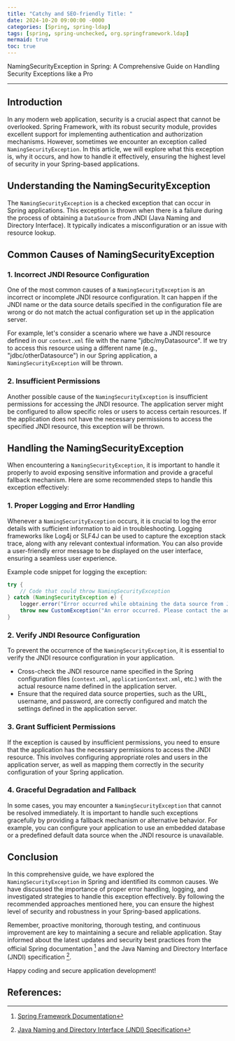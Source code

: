 ```yaml
---
title: "Catchy and SEO-friendly Title: "
date: 2024-10-20 09:00:00 -0000
categories: [Spring, spring-ldap]
tags: [spring, spring-unchecked, org.springframework.ldap]
mermaid: true
toc: true
---
```


NamingSecurityException in Spring: A Comprehensive Guide on Handling Security Exceptions like a Pro

---

## Introduction

In any modern web application, security is a crucial aspect that cannot be overlooked. Spring Framework, with its robust security module, provides excellent support for implementing authentication and authorization mechanisms. However, sometimes we encounter an exception called `NamingSecurityException`. In this article, we will explore what this exception is, why it occurs, and how to handle it effectively, ensuring the highest level of security in your Spring-based applications.

## Understanding the NamingSecurityException

The `NamingSecurityException` is a checked exception that can occur in Spring applications. This exception is thrown when there is a failure during the process of obtaining a `DataSource` from JNDI (Java Naming and Directory Interface). It typically indicates a misconfiguration or an issue with resource lookup.

## Common Causes of NamingSecurityException

### 1. Incorrect JNDI Resource Configuration

One of the most common causes of a `NamingSecurityException` is an incorrect or incomplete JNDI resource configuration. It can happen if the JNDI name or the data source details specified in the configuration file are wrong or do not match the actual configuration set up in the application server.

For example, let's consider a scenario where we have a JNDI resource defined in our `context.xml` file with the name "jdbc/myDatasource". If we try to access this resource using a different name (e.g., "jdbc/otherDatasource") in our Spring application, a `NamingSecurityException` will be thrown.

### 2. Insufficient Permissions

Another possible cause of the `NamingSecurityException` is insufficient permissions for accessing the JNDI resource. The application server might be configured to allow specific roles or users to access certain resources. If the application does not have the necessary permissions to access the specified JNDI resource, this exception will be thrown.

## Handling the NamingSecurityException

When encountering a `NamingSecurityException`, it is important to handle it properly to avoid exposing sensitive information and provide a graceful fallback mechanism. Here are some recommended steps to handle this exception effectively:

### 1. Proper Logging and Error Handling

Whenever a `NamingSecurityException` occurs, it is crucial to log the error details with sufficient information to aid in troubleshooting. Logging frameworks like Log4j or SLF4J can be used to capture the exception stack trace, along with any relevant contextual information. You can also provide a user-friendly error message to be displayed on the user interface, ensuring a seamless user experience.

Example code snippet for logging the exception:

```java
try {
    // Code that could throw NamingSecurityException
} catch (NamingSecurityException e) {
    logger.error("Error occurred while obtaining the data source from JNDI", e);
    throw new CustomException("An error occurred. Please contact the administrator for assistance.");
}
```

### 2. Verify JNDI Resource Configuration

To prevent the occurrence of the `NamingSecurityException`, it is essential to verify the JNDI resource configuration in your application.

- Cross-check the JNDI resource name specified in the Spring configuration files (`context.xml`, `applicationContext.xml`, etc.) with the actual resource name defined in the application server.
- Ensure that the required data source properties, such as the URL, username, and password, are correctly configured and match the settings defined in the application server.

### 3. Grant Sufficient Permissions

If the exception is caused by insufficient permissions, you need to ensure that the application has the necessary permissions to access the JNDI resource. This involves configuring appropriate roles and users in the application server, as well as mapping them correctly in the security configuration of your Spring application.

### 4. Graceful Degradation and Fallback

In some cases, you may encounter a `NamingSecurityException` that cannot be resolved immediately. It is important to handle such exceptions gracefully by providing a fallback mechanism or alternative behavior. For example, you can configure your application to use an embedded database or a predefined default data source when the JNDI resource is unavailable.

## Conclusion

In this comprehensive guide, we have explored the `NamingSecurityException` in Spring and identified its common causes. We have discussed the importance of proper error handling, logging, and investigated strategies to handle this exception effectively. By following the recommended approaches mentioned here, you can ensure the highest level of security and robustness in your Spring-based applications.

Remember, proactive monitoring, thorough testing, and continuous improvement are key to maintaining a secure and reliable application. Stay informed about the latest updates and security best practices from the official Spring documentation [^1^] and the Java Naming and Directory Interface (JNDI) specification [^2^].

Happy coding and secure application development!

## References:

[^1^]: [Spring Framework Documentation](https://docs.spring.io/spring-framework/docs/current/reference/html/)
[^2^]: [Java Naming and Directory Interface (JNDI) Specification](https://docs.oracle.com/en/java/javase/13/docs/api/javax/naming/package-summary.html)